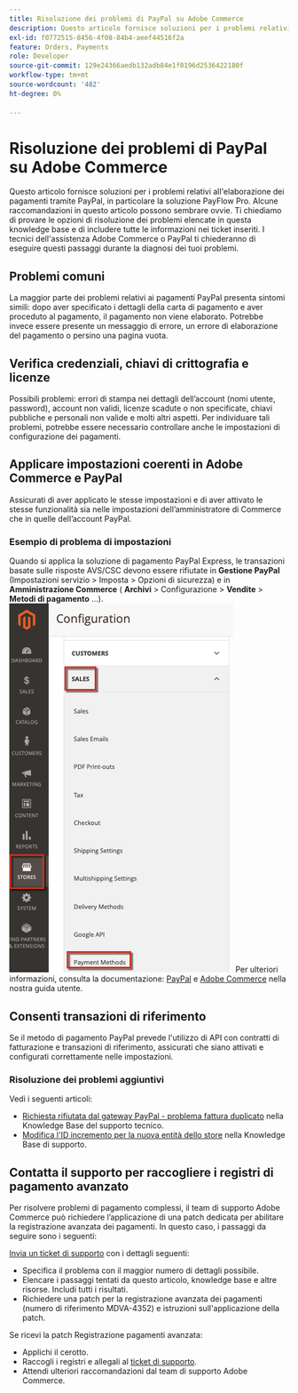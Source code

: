 ```yaml
---
title: Risoluzione dei problemi di PayPal su Adobe Commerce
description: Questo articolo fornisce soluzioni per i problemi relativi all'elaborazione dei pagamenti tramite PayPal, in particolare la soluzione PayFlow Pro. Alcune raccomandazioni in questo articolo possono sembrare ovvie. Ti chiediamo di provare le opzioni di risoluzione dei problemi elencate in questa knowledge base e di includere tutte le informazioni nei ticket inseriti. I tecnici dell'assistenza Adobe Commerce o PayPal ti chiederanno di eseguire questi passaggi durante la diagnosi dei tuoi problemi.
exl-id: f0772515-8456-4f08-84b4-aeef44516f2a
feature: Orders, Payments
role: Developer
source-git-commit: 129e24366aedb132adb84e1f0196d2536422180f
workflow-type: tm+mt
source-wordcount: '482'
ht-degree: 0%

---
```


# Risoluzione dei problemi di PayPal su Adobe Commerce

Questo articolo fornisce soluzioni per i problemi relativi all&#39;elaborazione dei pagamenti tramite PayPal, in particolare la soluzione PayFlow Pro. Alcune raccomandazioni in questo articolo possono sembrare ovvie. Ti chiediamo di provare le opzioni di risoluzione dei problemi elencate in questa knowledge base e di includere tutte le informazioni nei ticket inseriti. I tecnici dell&#39;assistenza Adobe Commerce o PayPal ti chiederanno di eseguire questi passaggi durante la diagnosi dei tuoi problemi.

## Problemi comuni

La maggior parte dei problemi relativi ai pagamenti PayPal presenta sintomi simili: dopo aver specificato i dettagli della carta di pagamento e aver proceduto al pagamento, il pagamento non viene elaborato. Potrebbe invece essere presente un messaggio di errore, un errore di elaborazione del pagamento o persino una pagina vuota.

## Verifica credenziali, chiavi di crittografia e licenze

Possibili problemi: errori di stampa nei dettagli dell’account (nomi utente, password), account non validi, licenze scadute o non specificate, chiavi pubbliche e personali non valide e molti altri aspetti. Per individuare tali problemi, potrebbe essere necessario controllare anche le impostazioni di configurazione dei pagamenti.

## Applicare impostazioni coerenti in Adobe Commerce e PayPal

Assicurati di aver applicato le stesse impostazioni e di aver attivato le stesse funzionalità sia nelle impostazioni dell’amministratore di Commerce che in quelle dell’account PayPal.

### Esempio di problema di impostazioni

Quando si applica la soluzione di pagamento PayPal Express, le transazioni basate sulle risposte AVS/CSC devono essere rifiutate in **Gestione PayPal** (Impostazioni servizio > Imposta > Opzioni di sicurezza) e in **Amministrazione Commerce** ( **Archivi** > Configurazione > **Vendite** > **Metodi di pagamento** ...).
![magento_paypal_settings_2.4.1.png](assets/magento_paypal_settings_2.4.1.png)
Per ulteriori informazioni, consulta la documentazione: [PayPal](https://www.paypalobjects.com/en_US/vhelp/paypalmanager_help/setup.htm) e [Adobe Commerce](/docs/commerce-admin/stores-sales/payments/paypal/paypal-express-checkout.html) nella nostra guida utente.

## Consenti transazioni di riferimento

Se il metodo di pagamento PayPal prevede l&#39;utilizzo di API con contratti di fatturazione e transazioni di riferimento, assicurati che siano attivati e configurati correttamente nelle impostazioni.

### Risoluzione dei problemi aggiuntivi

Vedi i seguenti articoli:

* [Richiesta rifiutata dal gateway PayPal - problema fattura duplicato](https://experienceleague.adobe.com/en/docs/experience-cloud-kcs/kbarticles/ka-26838) nella Knowledge Base del supporto tecnico.
* [Modifica l&#39;ID incremento per la nuova entità dello store](/help/how-to/general/change-increment-id-for-a-db-entity-order-invoice-credit-memo-etc-on-particular-store.md) nella Knowledge Base di supporto.

## Contatta il supporto per raccogliere i registri di pagamento avanzato

Per risolvere problemi di pagamento complessi, il team di supporto Adobe Commerce può richiedere l’applicazione di una patch dedicata per abilitare la registrazione avanzata dei pagamenti. In questo caso, i passaggi da seguire sono i seguenti:

[Invia un ticket di supporto](/help/help-center-guide/help-center/magento-help-center-user-guide.md#submit-ticket) con i dettagli seguenti:

* Specifica il problema con il maggior numero di dettagli possibile.
* Elencare i passaggi tentati da questo articolo, knowledge base e altre risorse. Includi tutti i risultati.
* Richiedere una patch per la registrazione avanzata dei pagamenti (numero di riferimento MDVA-4352) e istruzioni sull&#39;applicazione della patch.

Se ricevi la patch Registrazione pagamenti avanzata:

* Applichi il cerotto.
* Raccogli i registri e allegali al [ticket di supporto](/help/help-center-guide/help-center/magento-help-center-user-guide.md#submit-ticket).
* Attendi ulteriori raccomandazioni dal team di supporto Adobe Commerce.
